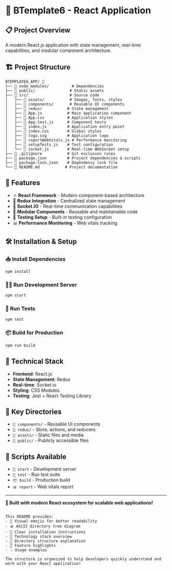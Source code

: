 # 🎨 BTemplate6 - React Application

## 📋 Project Overview
A modern React.js application with state management, real-time capabilities, and modular component architecture.

## 🏗️ Project Structure
```
BTEMPLATE6_APP/ 📁
├── 📁 node_modules/          # Dependencies
├── 📁 public/               # Static assets
├── 📁 src/                  # Source code
│   ├── 📁 assets/           # Images, fonts, styles
│   ├── 📁 components/       # Reusable UI components
│   ├── 📁 redux/           # State management
│   ├── 🔹 App.js           # Main application component
│   ├── 🔹 App.css          # Application styles
│   ├── 🔹 App.test.js      # Component tests
│   ├── 🔹 index.js         # Application entry point
│   ├── 🔹 index.css        # Global styles
│   ├── 🔹 logo.svg         # Application logo
│   ├── 🔹 reportWebVitals.js # Performance monitoring
│   ├── 🔹 setupTests.js    # Test configuration
│   └── 🔹 socket.js        # Real-time WebSocket setup
├── 📄 .gitignore           # Git exclusion rules
├── 📄 package.json         # Project dependencies & scripts
├── 📄 package-lock.json    # Dependency lock file
└── 📄 README.md           # Project documentation
```

## 🚀 Features
- ⚛️ **React Framework** - Modern component-based architecture
- 🎯 **Redux Integration** - Centralized state management
- 🔌 **Socket.IO** - Real-time communication capabilities
- 🧩 **Modular Components** - Reusable and maintainable code
- 🧪 **Testing Setup** - Built-in testing configuration
- 📊 **Performance Monitoring** - Web vitals tracking

## 🛠️ Installation & Setup

### 📥 Install Dependencies
```bash
npm install
```

### 🏃‍♂️ Run Development Server
```bash
npm start
```

### 🧪 Run Tests
```bash
npm test
```

### 📦 Build for Production
```bash
npm run build
```

## 🔧 Technical Stack
- **Frontend**: React.js
- **State Management**: Redux
- **Real-time**: Socket.io
- **Styling**: CSS Modules
- **Testing**: Jest + React Testing Library

## 📁 Key Directories
- `📁 components/` - Reusable UI components
- `📁 redux/` - Store, actions, and reducers
- `📁 assets/` - Static files and media
- `📁 public/` - Publicly accessible files

## 🌟 Scripts Available
- `🚀 start` - Development server
- `🧪 test` - Run test suite
- `📦 build` - Production build
- `📊 report` - Web vitals report

---

**🎯 Built with modern React ecosystem for scalable web applications!**
```

This README provides:
- 🎨 Visual emojis for better readability
- 📊 ASCII directory tree diagram
- 🚀 Clear installation instructions
- 🔧 Technology stack overview
- 📁 Directory structure explanation
- 🌟 Feature highlights
- 💡 Usage examples

The structure is organized to help developers quickly understand and work with your React application!
